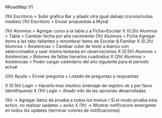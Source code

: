 #RoadMap V1

(1h) Escritorio > Subir grafica Bar y añadir otra igual debajo (cursos/notas medias)
(1h) Escritorio > Enviar propuestas a Mysql

(1h) Alumnos > Agregar curso a la tabla y a Ficha>Escolar
X (0.2h) Alumnos > Tabla > Cambiar fecha por año nacimiento
(1h) Alumnos > Ficha Agregar items a las tabs faltantes y renombrar items de Escolar & Familiar
X (0.2h) Alumnos > Asistencias > Cambiar color de texto a blanco con seleccionados y usar mismo textarea en observaciones
X (0.5h) Alumnos > Asistencias > Botones de faltas hacerlos cuadrados
X (2h) Alumnos > Asistencias > Poder cargar calendario del año siguiente para el periodo actual

(2h) Ayuda > Enviar pregunta + Listado de preguntas y respuestas

X (0.5h) Login > Hacerlo mas intuitivo (mensaje de registro ok y por favor identifiquese)
X (1h) Login > Añadir info de las opciones desarrolladas

(1h) -> Agregar datos de prueba a todos los menus / Si el modo prueba esta activo, no realizar updates + aviso
X (1h) -> Mostrar notificacion emergente en todos los updates (terminar colores de notificaciones)
